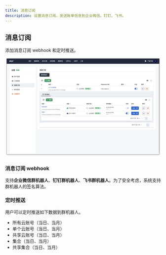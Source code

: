 ```yaml
---
title: 消息订阅
description: 设置消息订阅，发送账单信息到企业微信，钉钉，飞书。
---
```


## 消息订阅
添加消息订阅 webhook 和定时推送。

![更新消息订阅](assets/setting/user-setting-notify.png)

### 消息订阅 webhook
支持**企业微信群机器人**、**钉钉群机器人**、**飞书群机器人**。为了安全考虑，系统支持群机器人的签名算法。

### 定时推送
用户可以定时推送如下数据到群机器人。

- 所有云账号（当日、当月）
- 单个云账号（当日、当月）
- 共享云账号（当日、当月）
- 集合（当日、当月）
- 共享集合（当日、当月）
